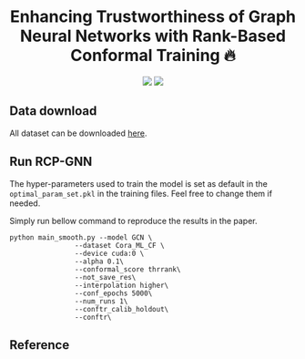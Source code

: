 <h1 align="center">
Enhancing Trustworthiness of Graph Neural Networks with Rank-Based Conformal Training 🔥
</h1>

<div align="center">

[![](https://img.shields.io/badge/paper-pink?style=plastic&logo=GitBook)](https://openreview.net/forum?id=mzGx0j8XYT)
[![](https://img.shields.io/badge/-github-green?style=plastic&logo=github)](https://github.com/CityU-T/RCP-GNN) 
</div>

## Data download
All dataset can be downloaded [here](https://drive.google.com/file/d/1e_wwGGjcw_kDvnpzv3T5tLnbNxjHGdRi/view?usp=drive_link).

## Run RCP-GNN
The hyper-parameters used to train the model is set as default in the `optimal_param_set.pkl` in the training files. Feel free to change them if needed.

Simply run bellow command to reproduce the results in the paper. 

```
python main_smooth.py --model GCN \
                --dataset Cora_ML_CF \
                --device cuda:0 \
                --alpha 0.1\
                --conformal_score thrrank\
                --not_save_res\
                --interpolation higher\
                --conf_epochs 5000\
                --num_runs 1\
                --conftr_calib_holdout\
                --conftr\
```
## Reference 
